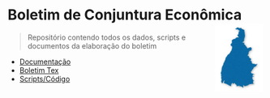 # Boletim de Conjuntura Econômica <img src='docs/figs/icon.png' align="right" height="135" />

> Repositório contendo todos os dados, scripts e documentos da elaboração do boletim



* [Documentação](/docs)
* [Boletim Tex](/tex)
* [Scripts/Código](/scripts)